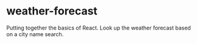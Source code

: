 # weather-forecast
Putting together the basics of React. Look up the weather forecast based on a city name search. 
